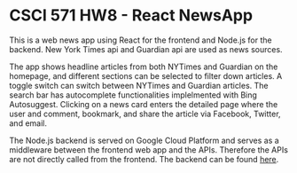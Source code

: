 # CSCI 571 HW8 - React NewsApp

This is a web news app using React for the frontend and Node.js for the backend. New York Times api and Guardian api are used as news sources.

The app shows headline articles from both NYTimes and Guardian on the homepage, and different sections can be selected to filter down articles. A toggle switch can switch between NYTimes and Guardian articles. The search bar has autocomplete functionalities implelmented with Bing Autosuggest. Clicking on a news card enters the detailed page where the user and comment, bookmark, and share the article via Facebook, Twitter, and email.

The Node.js backend is served on Google Cloud Platform and serves as a middleware between the frontend web app and the APIs. Therefore the APIs are not directly called from the frontend. The backend can be found [here](https://github.com/ColeridgeGuo/HW8-NewsApp-backend).
